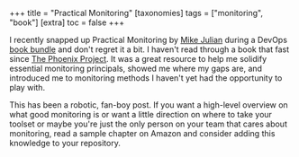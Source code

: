 +++
title = "Practical Monitoring"
[taxonomies]
  tags = ["monitoring", "book"]
[extra]
  toc = false
+++

I recently snapped up Practical Monitoring by [Mike Julian](https://twitter.com/mike_julian) during a DevOps [book bundle](https://www.humblebundle.com/books) and don't regret it a bit. I haven't read through a book that fast since [The Phoenix Project](https://www.amazon.com/Phoenix-Project-DevOps-Helping-Business/dp/0988262592). It was a great resource to help me solidify essential monitoring principals, showed me where my gaps are, and introduced me to monitoring methods I haven't yet had the opportunity to play with.

This has been a robotic, fan-boy post. If you want a high-level overview on what good monitoring is or want a little direction on where to take your toolset or maybe you're just the only person on your team that cares about monitoring, read a sample chapter on Amazon and consider adding this knowledge to your repository.